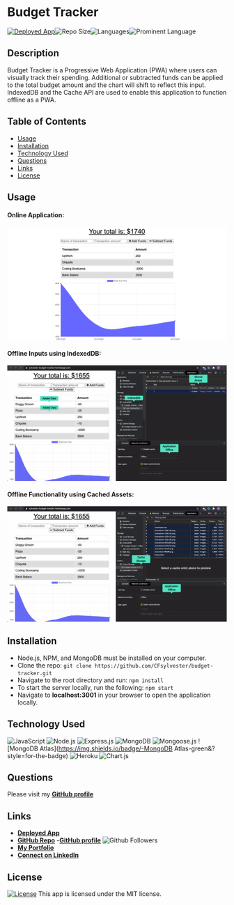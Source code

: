 # Budget Tracker

 <a href="https://sylvester-budget-tracker.herokuapp.com/">![Deployed App](https://img.shields.io/badge/-Deployed-success?style=for-the-badge)</a>![Repo Size](https://img.shields.io/github/repo-size/CFsylvester/budget-tracker?color=blueviolet&style=for-the-badge)![Languages](https://img.shields.io/github/languages/count/CFsylvester/budget-tracker?color=pink&style=for-the-badge)![Prominent Language](https://img.shields.io/github/languages/top/CFsylvester/budget-tracker?style=for-the-badge)

## Description
Budget Tracker is a Progressive Web Application (PWA) where users can visually track their spending. Additional or subtracted funds can be applied to the total budget amount and the chart will shift to reflect this input. IndexedDB and the Cache API are used to enable this application to function offline as a PWA. 

## Table of Contents
  - [Usage](#Usage)
  - [Installation](#installation)
  - [Technology Used](#technology-used)
  - [Questions](#questions)
  - [Links](#links)
  - [License](#license)
  
## Usage

#### Online Application:

![Homepage](./public/images/app-homepage.png)

 #### Offline Inputs using IndexedDB:
 
![IndexedDB](./public/images/app-indexedDB.png)

 #### Offline Functionality using Cached Assets:

![Cache](./public/images/app-cached-storage.png)
  
  ## Installation
  - Node.js, NPM, and MongoDB must be installed on your computer.
  - Clone the repo: 
    `git clone https://github.com/CFsylvester/budget-tracker.git`
  - Navigate to the root directory and run: 
    `npm install`
  - To start the server locally, run the following: 
    `npm start`
  - Navigate to <b>localhost:3001</b> in your browser to open the application locally.

  ## Technology Used
  ![JavaScript](https://img.shields.io/badge/-Javascript-9cf&?style=for-the-badge)
  ![Node.js](https://img.shields.io/badge/-Node.js-blue?style=for-the-badge)
  ![Express.js](https://img.shields.io/badge/-Express-lightgrey&?style=for-the-badge)
  ![MongoDB](https://img.shields.io/badge/-MongoDB-green?style=for-the-badge)
  ![Mongoose.js](https://img.shields.io/badge/-Mongoose-green&?style=for-the-badge) 
  ![MongoDB Atlas](https://img.shields.io/badge/-MongoDB Atlas-green&?style=for-the-badge)
  ![Heroku](https://img.shields.io/badge/-Heroku-lightgrey&?style=for-the-badge)
  ![Chart.js](https://img.shields.io/badge/-Chart.js-ff69b4&?style=for-the-badge)
  
  ## Questions
  Please visit my **[GitHub profile](https://github.com/CFsylvester)** 

  ## Links
  - **[Deployed App](https://sylvester-budget-tracker.herokuapp.com/)**
  - **[GitHub Repo](https://github.com/CFsylvester/budget-tracker)** 
  -**[GitHub profile](https://github.com/CFsylvester)** ![Github Followers](https://img.shields.io/github/followers/CFsylvester?style=social)
  - **[My Portfolio](clairecodes.dev)**
  - **[Connect on LinkedIn](https://www.linkedin.com/in/claire-sylvester-386373143/)**

  ## License  
  <a href='./LICENSE'>![License](https://img.shields.io/github/license/CFsylvester/budget-tracker?color=yellow&style=for-the-badge)</a> 
  This app is licensed under the MIT license.
